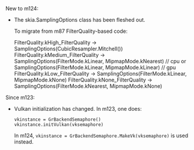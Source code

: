 New to m124:

* The skia.SamplingOptions class has been fleshed out.

  To migrate from m87 FilterQuality-based code:

  FilterQuality.kHigh_FilterQuality   -> SamplingOptions(CubicResampler.Mitchell())
  FilterQuality.kMedium_FilterQuality -> SamplingOptions(FilterMode.kLinear, MipmapMode.kNearest)    // cpu
                                         or SamplingOptions(FilterMode.kLinear, MipmapMode.kLinear)  // gpu
  FilterQuality.kLow_FilterQuality    -> SamplingOptions(FilterMode.kLinear, MipmapMode.kNone)
  FilterQuality.kNone_FilterQuality   -> SamplingOptions(FilterMode.kNearest, MipmapMode.kNone)

Since m123:

* Vulkan initialization has changed. In m123, one does:

      vkinstance = GrBackendSemaphore()
      vkinstance.initVulkan(vksemaphore)

  In m124, `vkinstance = GrBackendSemaphore.MakeVk(vksemaphore)` is used instead.
